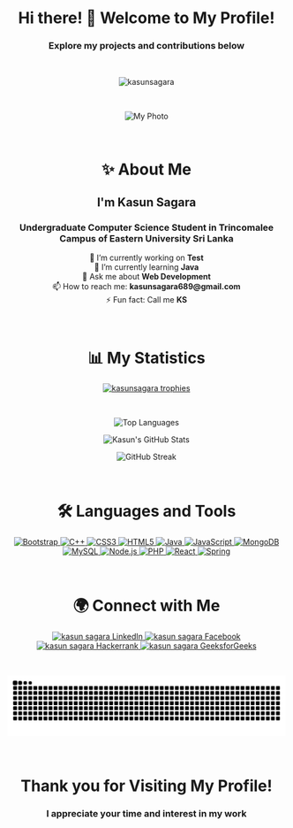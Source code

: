 <h1 align="center">Hi there! 👋 Welcome to My Profile!</h1>
<h3 align="center">Explore my projects and contributions below</h3>
<br>
<p align="center">
  <img src="https://komarev.com/ghpvc/?username=kasunsagara&label=Profile%20views&color=ff69b4&style=flat" alt="kasunsagara" />
</p>
<br>
<p align="center">
  <img src="https://repository-images.githubusercontent.com/588181932/e36ec678-7984-4cdd-8e4c-a3932772ff8e" alt="My Photo" width="620" height="280" />
</p>
<br>

<h1 align="center">✨ About Me</h1>
<h2 align="center">I'm Kasun Sagara</h2>
<h3 align="center">Undergraduate Computer Science Student in Trincomalee Campus of Eastern University Sri Lanka</h3>
<p align="center">
  🔭 I’m currently working on <strong>Test</strong><br />
  🌱 I’m currently learning <strong>Java</strong><br />
  💬 Ask me about <strong>Web Development</strong><br />
  📫 How to reach me: <strong>kasunsagara689@gmail.com</strong><br />
  ⚡ Fun fact: Call me <strong>KS</strong>
</p>
<br>

<h1 align="center">📊 My Statistics</h1>
<p align="center">
  <a href="https://github.com/ryo-ma/github-profile-trophy">
    <img src="https://github-profile-trophy.vercel.app/?username=kasunsagara&theme=dracula&no-frame=true&row=1&column=7" alt="kasunsagara trophies" />
  </a>
</p>
<br>
<p align="center">
  <img src="https://github-readme-stats.vercel.app/api/top-langs/?username=kasunsagara&layout=compact&theme=tokyonight" alt="Top Languages" />
</p>
<p align="center">
  <img src="https://github-readme-stats.vercel.app/api?username=kasunsagara&show_icons=true&locale=en&theme=tokyonight" alt="Kasun's GitHub Stats" />
</p>
<p align="center">
  <img src="https://github-readme-streak-stats.herokuapp.com/?user=kasunsagara&theme=tokyonight" alt="GitHub Streak" />
</p>
<br>

<h1 align="center">🛠️ Languages and Tools</h1>
<p align="center">
  <a href="https://getbootstrap.com" target="_blank" rel="noreferrer">
    <img src="https://img.shields.io/badge/Bootstrap-563D7C?style=for-the-badge&logo=bootstrap&logoColor=white" alt="Bootstrap" />
  </a> 
  <a href="https://www.w3schools.com/cpp/" target="_blank" rel="noreferrer">
    <img src="https://img.shields.io/badge/C++-00599C?style=for-the-badge&logo=c%2B%2B&logoColor=white" alt="C++" />
  </a> 
  <a href="https://www.w3schools.com/css/" target="_blank" rel="noreferrer">
    <img src="https://img.shields.io/badge/CSS3-1572B6?style=for-the-badge&logo=css3&logoColor=white" alt="CSS3" />
  </a>
  <a href="https://www.w3.org/html/" target="_blank" rel="noreferrer">
    <img src="https://img.shields.io/badge/HTML5-E34F26?style=for-the-badge&logo=html5&logoColor=white" alt="HTML5" />
  </a> 
  <a href="https://www.java.com" target="_blank" rel="noreferrer">
    <img src="https://img.shields.io/badge/Java-007396?style=for-the-badge&logo=java&logoColor=white" alt="Java" />
  </a> 
  <a href="https://developer.mozilla.org/en-US/docs/Web/JavaScript" target="_blank" rel="noreferrer">
    <img src="https://img.shields.io/badge/JavaScript-F7DF1E?style=for-the-badge&logo=javascript&logoColor=black" alt="JavaScript" />
  </a> 
  <a href="https://www.mongodb.com/" target="_blank" rel="noreferrer">
    <img src="https://img.shields.io/badge/MongoDB-4EA94B?style=for-the-badge&logo=mongodb&logoColor=white" alt="MongoDB" />
  </a> 
  <a href="https://www.mysql.com/" target="_blank" rel="noreferrer">
    <img src="https://img.shields.io/badge/MySQL-4479A1?style=for-the-badge&logo=mysql&logoColor=white" alt="MySQL" />
  </a>
  <a href="https://nodejs.org" target="_blank" rel="noreferrer">
    <img src="https://img.shields.io/badge/Node.js-339933?style=for-the-badge&logo=nodedotjs&logoColor=white" alt="Node.js" />
  </a> 
  <a href="https://www.php.net" target="_blank" rel="noreferrer">
    <img src="https://img.shields.io/badge/PHP-777BB4?style=for-the-badge&logo=php&logoColor=white" alt="PHP" />
  </a> 
  <a href="https://reactjs.org/" target="_blank" rel="noreferrer">
    <img src="https://img.shields.io/badge/React-20232A?style=for-the-badge&logo=react&logoColor=61DAFB" alt="React" />
  </a> 
  <a href="https://spring.io/" target="_blank" rel="noreferrer">
    <img src="https://img.shields.io/badge/Spring-6DB33F?style=for-the-badge&logo=spring&logoColor=white" alt="Spring" />
  </a>
</p>
<br>

<h1 align="center">🌍 Connect with Me</h1>
<p align="center">
  <a href="https://linkedin.com/in/kasun sagara" target="blank">
    <img src="https://img.shields.io/badge/LinkedIn-0077B5?style=for-the-badge&logo=linkedin&logoColor=white" alt="kasun sagara LinkedIn" />
  </a>
  <a href="https://fb.com/kasun sagara" target="blank">
    <img src="https://img.shields.io/badge/Facebook-1877F2?style=for-the-badge&logo=facebook&logoColor=white" alt="kasun sagara Facebook" />
  </a>
  <a href="https://www.hackerrank.com/kasun sagara" target="blank">
    <img src="https://img.shields.io/badge/Hackerrank-2EC866?style=for-the-badge&logo=hackerrank&logoColor=white" alt="kasun sagara Hackerrank" />
  </a>
  <a href="https://auth.geeksforgeeks.org/user/kasunsar5si" target="blank">
    <img src="https://img.shields.io/badge/GeeksforGeeks-32A852?style=for-the-badge&logo=geeksforgeeks&logoColor=white" alt="kasun sagara GeeksforGeeks" />
  </a>
</p>
<br>
<p align="center">
  <img src="https://github.com/kasunsagara/kasunsagara/raw/output/github-contribution-grid-snake.svg" alt="snake gif" />
</p>
<br>

<h1 align="center">Thank you for Visiting My Profile!</h1>
<h3 align="center">I appreciate your time and interest in my work</h3>                                                                                                                           
